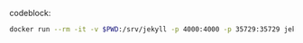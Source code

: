


codeblock:
```bash
docker run --rm -it -v $PWD:/srv/jekyll -p 4000:4000 -p 35729:35729 jekyll/builder:latest jekyll serve --livereload
```


